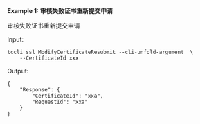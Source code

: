 **Example 1: 审核失败证书重新提交申请**

审核失败证书重新提交申请

Input: 

```
tccli ssl ModifyCertificateResubmit --cli-unfold-argument  \
    --CertificateId xxx
```

Output: 
```
{
    "Response": {
        "CertificateId": "xxa",
        "RequestId": "xxa"
    }
}
```

